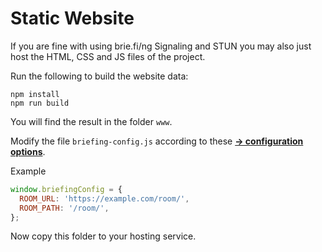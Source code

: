 # Static Website

If you are fine with using brie.fi/ng Signaling and STUN you may also just host the HTML, CSS and JS files of the project.

Run the following to build the website data:

```
npm install
npm run build
```

You will find the result in the folder `www`.

Modify the file `briefing-config.js` according to these [**→ configuration options**](../configuration.md).

Example

```js
window.briefingConfig = {
  ROOM_URL: 'https://example.com/room/',
  ROOM_PATH: '/room/',
};
```

Now copy this folder to your hosting service.
